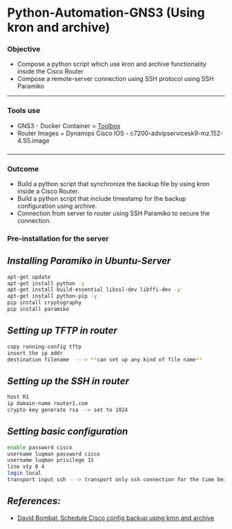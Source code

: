 # Python-Automation-GNS3 (Using kron and archive)

### Objective
+ Compose a python script which use kron and archive functionality inside the Cisco Router
+ Compose a remote-server connection using SSH protocol using SSH Paramiko
***
### Tools use
+ GNS3 - Docker Container = [Toolbox](https://docs.gns3.com/appliances/net_toolbox.html) 
+ Router Images = Dynamips Cisco IOS - c7200-advipservicesk9-mz.152-4.S5.image
### 
***
### Outcome 
+ Build a python script that synchronize the backup file by using kron inside a Cisco Router.
+ Build a python script that include timestamp for the backup configuration using archive.
+ Connection from server to router using SSH Paramiko to secure the connection.

### Pre-installation for the server
## *Installing Paramiko in Ubuntu-Server*
```bash
apt-get update
apt-get install python -y
apt-get install build-essential libssl-dev libffi-dev -y
apt-get install python-pip -y
pip install cryptography
pip install paramiko
````
## *Setting up TFTP in router*
```bash
copy running-config tftp 
insert the ip addr 
destination filename  ---> **can set up any kind of file name**
```
## *Setting up the SSH in router*
```bash
host R1
ip domain-name router1.com
crypto key generate rsa --> set to 1024
```
## *Setting basic configuration*
```bash
enable password cisco
username luqman password cisco
username luqman privilege 15
line vty 0 4
login local
transport input ssh ---> transport only ssh connection for the time being
```
## *References:*
+ [David Bombal: Schedule Cisco config backup using kron and archive](https://youtu.be/-y-HUJOI8i4)


